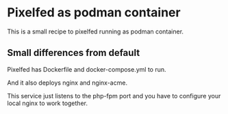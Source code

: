 # Pixelfed as podman container

This is a small recipe to pixelfed running as podman container.

## Small differences from default

Pixelfed has Dockerfile and docker-compose.yml to run.

And it also deploys nginx and nginx-acme.

This service just listens to the php-fpm port and you have to
configure your local nginx to work together.
